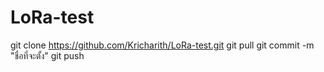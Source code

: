 # LoRa-test
git clone https://github.com/Kricharith/LoRa-test.git
git pull
git commit -m "ชื่อที่จะตั้ง"
git push
